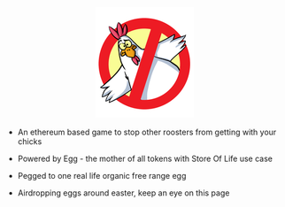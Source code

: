 <center><img src="images/logo_small.jpg"></center>
  
- An ethereum based game to stop other roosters from getting with your chicks

- Powered by Egg - the mother of all tokens with Store Of Life use case

- Pegged to one real life organic free range egg

- Airdropping eggs around easter, keep an eye on this page
